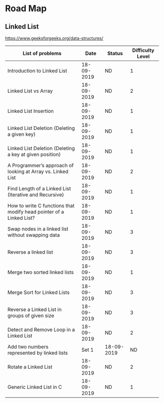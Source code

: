 # Road Map

## Linked List

https://www.geeksforgeeks.org/data-structures/

List of problems | Date | Status | Difficulty Level
--- | --- | --- | ---
Introduction to Linked List | 18-09-2019 | ND | 1
Linked List vs Array | 18-09-2019 | ND | 2
Linked List Insertion | 18-09-2019 | ND | 1
Linked List Deletion (Deleting a given key) | 18-09-2019 | ND | 1
Linked List Deletion (Deleting a key at given position) | 18-09-2019 | ND | 1
A Programmer’s approach of looking at Array vs. Linked List | 18-09-2019 | ND | 2
Find Length of a Linked List (Iterative and Recursive) | 18-09-2019 | ND | 1
How to write C functions that modify head pointer of a Linked List? | 18-09-2019 | ND | 1
Swap nodes in a linked list without swapping data | 18-09-2019 | ND | 3
Reverse a linked list | 18-09-2019 | ND | 3
Merge two sorted linked lists | 18-09-2019 | ND | 1
Merge Sort for Linked Lists | 18-09-2019 | ND | 3
Reverse a Linked List in groups of given size | 18-09-2019 | ND | 3
Detect and Remove Loop in a Linked List | 18-09-2019 | ND | 2
Add two numbers represented by linked lists | Set 1 | 18-09-2019 | ND | 2
Rotate a Linked List | 18-09-2019 | ND | 2
Generic Linked List in C | 18-09-2019 | ND | 1
